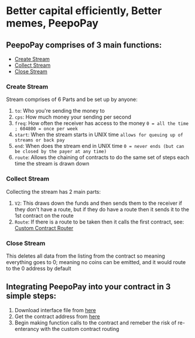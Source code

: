 <h1>Better capital efficiently, Better memes, PeepoPay</h1>

<h2>PeepoPay comprises of 3 main functions:</h2>

 - [Create Stream](#create-stream)  
 - [Collect Stream](#collect-stream)  
 - [Close Stream](#close-stream)

<h3>Create Stream</h3>

Stream comprises of 6 Parts and be set up by anyone:  
1. `to`: Who you're sending the money to  
2. `cps`: How much money your sending per second  
3. `freq`: How often the receiver has access to the money `0 = all the time ; 604800 = once per week`  
4. `start`: When the stream starts in UNIX time `allows for queuing up of streams or back pay`   
5. `end`: When does the stream end in UNIX time `0 = never ends (but can be closed by the payer at any time)`
6. `route`: Allows the chaining of contracts to do the same set of steps each time the stream is drawn down

<h3>Collect Stream</h3>

Collecting the stream has 2 main parts:
1. `V2`: This draws down the funds and then sends them to the receiver if they don't have a route, but if they do have 
   a route then it sends it to the 1st contract on the route
2. `Route`: If there is a route to be taken then it calls the first contract, see: [Custom Contract Router](./Custom%20Contract%20Router.md)

<h3>Close Stream</h3>

This deletes all data from the listing from the contract so meaning everything goes to 0; meaning no coins can be 
emitted, and it would route to the 0 address by default

<h2>Integrating PeepoPay into your contract in 3 simple steps:</h2>

1. Download interface file from [here](./../contracts/interfaces/IpeepoPay.sol)
2. Get the contract address from [here](./ContractAddresses.md)
3. Begin making function calls to the contract and remeber the risk of re-enterancy with the custom contract routing
